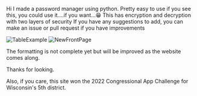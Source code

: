 Hi I made a password manager using python. 
Pretty easy to use
if you see this, you could use it....if you want...😁
This has encryption and decryption with two layers of security
If you have any suggestions to add, you can make an issue or pull request if you have improvements






![TableExample](https://user-images.githubusercontent.com/64939630/151907254-2d317e28-cf56-48a6-ac9a-b65a77540909.png)
![NewFrontPage](https://user-images.githubusercontent.com/64939630/151907256-5a163aaf-517d-41ff-846f-4eb3e06aaf56.png)

The formatting is not complete yet but will be improved as the website comes along.

Thanks for looking.


Also, if you care, this site won the 2022 Congressional App Challenge for Wisconsin's 5th district.
